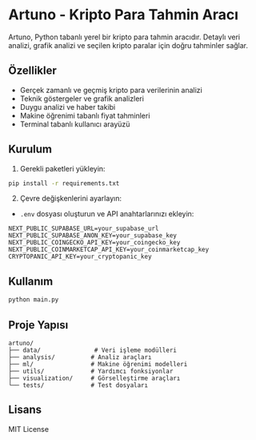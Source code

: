 # Artuno - Kripto Para Tahmin Aracı

Artuno, Python tabanlı yerel bir kripto para tahmin aracıdır. Detaylı veri analizi, grafik analizi ve seçilen kripto paralar için doğru tahminler sağlar.

## Özellikler

- Gerçek zamanlı ve geçmiş kripto para verilerinin analizi
- Teknik göstergeler ve grafik analizleri
- Duygu analizi ve haber takibi
- Makine öğrenimi tabanlı fiyat tahminleri
- Terminal tabanlı kullanıcı arayüzü

## Kurulum

1. Gerekli paketleri yükleyin:
```bash
pip install -r requirements.txt
```

2. Çevre değişkenlerini ayarlayın:
- `.env` dosyası oluşturun ve API anahtarlarınızı ekleyin:
```
NEXT_PUBLIC_SUPABASE_URL=your_supabase_url
NEXT_PUBLIC_SUPABASE_ANON_KEY=your_supabase_key
NEXT_PUBLIC_COINGECKO_API_KEY=your_coingecko_key
NEXT_PUBLIC_COINMARKETCAP_API_KEY=your_coinmarketcap_key
CRYPTOPANIC_API_KEY=your_cryptopanic_key
```

## Kullanım

```bash
python main.py
```

## Proje Yapısı

```
artuno/
├── data/               # Veri işleme modülleri
├── analysis/          # Analiz araçları
├── ml/                # Makine öğrenimi modelleri
├── utils/             # Yardımcı fonksiyonlar
├── visualization/     # Görselleştirme araçları
└── tests/             # Test dosyaları
```

## Lisans

MIT License 